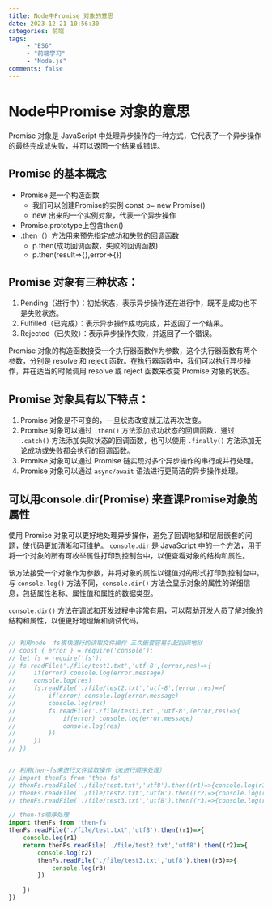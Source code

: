 ```yaml
---
title: Node中Promise 对象的意思
date: 2023-12-21 10:56:30
categories: 前端
tags:  
     - "ES6"
     - "前端学习"
     - "Node.js"
comments: false 
---
```

# Node中Promise 对象的意思

Promise 对象是 JavaScript 中处理异步操作的一种方式，它代表了一个异步操作的最终完成或失败，并可以返回一个结果或错误。

## Promise 的基本概念
- Promise 是一个构造函数
  - 我们可以创建Promise的实例 const p= new Promise()
  - new 出来的一个实例对象，代表一个异步操作
- Promise.prototype上包含then() 
- .then（）方法用来预先指定成功和失败的回调函数
  - p.then(成功回调函数，失败的回调函数)
  - p.then(result=>{},error=>{})
## Promise 对象有三种状态：

1. Pending（进行中）：初始状态，表示异步操作还在进行中，既不是成功也不是失败状态。
2. Fulfilled（已完成）：表示异步操作成功完成，并返回了一个结果。
3. Rejected（已失败）：表示异步操作失败，并返回了一个错误。

Promise 对象的构造函数接受一个执行器函数作为参数，这个执行器函数有两个参数，分别是 resolve 和 reject 函数。在执行器函数中，我们可以执行异步操作，并在适当的时候调用 resolve 或 reject 函数来改变 Promise 对象的状态。

## Promise 对象具有以下特点：

1. Promise 对象是不可变的，一旦状态改变就无法再次改变。
2. Promise 对象可以通过 `.then()` 方法添加成功状态的回调函数，通过 `.catch()` 方法添加失败状态的回调函数，也可以使用 `.finally()` 方法添加无论成功或失败都会执行的回调函数。
3. Promise 对象可以通过 Promise 链实现对多个异步操作的串行或并行处理。
4. Promise 对象可以通过 `async/await` 语法进行更简洁的异步操作处理。

## 可以用console.dir(Promise) 来查课Promise对象的属性

使用 Promise 对象可以更好地处理异步操作，避免了回调地狱和层层嵌套的问题，使代码更加清晰和可维护。
`console.dir` 是 JavaScript 中的一个方法，用于将一个对象的所有可枚举属性打印到控制台中，以便查看对象的结构和属性。

该方法接受一个对象作为参数，并将对象的属性以键值对的形式打印到控制台中。与 `console.log()` 方法不同，`console.dir()` 方法会显示对象的属性的详细信息，包括属性名称、属性值和属性的数据类型。

`console.dir()` 方法在调试和开发过程中非常有用，可以帮助开发人员了解对象的结构和属性，以便更好地理解和调试代码。


```Javascript

// 利用node  fs模块进行的读取文件操作 三次嵌套容易引起回调地狱
// const { error } = require('console');
// let fs = require('fs');
// fs.readFile('./file/test1.txt','utf-8',(error,res)=>{
//     if(error) console.log(error.message)
//     console.log(res)
//     fs.readFile('./file/test2.txt','utf-8',(error,res)=>{
//         if(error) console.log(error.message)
//         console.log(res)
//         fs.readFile('./file/test3.txt','utf-8',(error,res)=>{
//             if(error) console.log(error.message)
//             console.log(res)
//         })
//     })
// })


// 利用then-fs来进行文件读取操作（未进行顺序处理）
// import thenFs from 'then-fs'
// thenFs.readFile('./file/test.txt','utf8').then((r1)=>{console.log(r1)})
// thenFs.readFile('./file/test2.txt','utf8').then((r2)=>{console.log(r2)})
// thenFs.readFile('./file/test3.txt','utf8').then((r3)=>{console.log(r3)})

// then-fs顺序处理
import thenFs from 'then-fs'
thenFs.readFile('./file/test.txt','utf8').then((r1)=>{
    console.log(r1)
    return thenFs.readFile('./file/test2.txt','utf8').then((r2)=>{
        console.log(r2)
        thenFs.readFile('./file/test3.txt','utf8').then((r3)=>{
            console.log(r3)
        })

    })
})
```